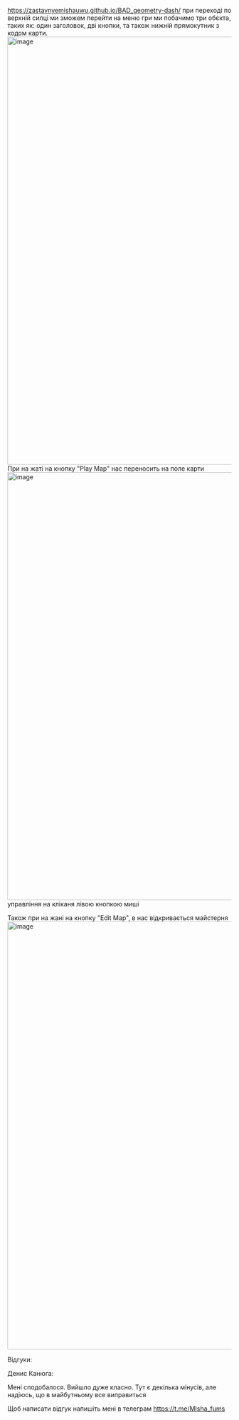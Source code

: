 https://zastavnyemishauwu.github.io/BAD_geometry-dash/ 
при переході по верхній силці ми зможем перейти на меню гри ми побачимо три обєкта, таких як: один заголовок, дві кнопки, та також нижній прямокутник з кодом карти.
<img width="960" alt="image" src="https://github.com/ZastavnyeMishaUwU/BAD_geometry-dash/assets/103821356/015e64fa-f164-485e-911a-2718715e2868">
При на жаті на кнопку "Play Map" нас переносить на поле карти
<img width="960" alt="image" src="https://github.com/ZastavnyeMishaUwU/BAD_geometry-dash/assets/103821356/c57db76a-aa36-4251-beb6-d812399a4707">
управління на кліканя лівою кнопкою миші


Також при на жані на кнопку "Edit Map", в нас відкривається майстерня
<img width="960" alt="image" src="https://github.com/ZastavnyeMishaUwU/BAD_geometry-dash/assets/103821356/3662fecb-ba5b-41fd-8e96-a3ea3aad9a83">

Відгуки:

  Денис Канюга:
 
  Мені сподобалося. Вийшло дуже класно. Тут є декілька мінусів, але надіюсь, що в майбутньому все виправиться



Щоб написати відгук напишіть мені в телеграм https://t.me/MIsha_fums






